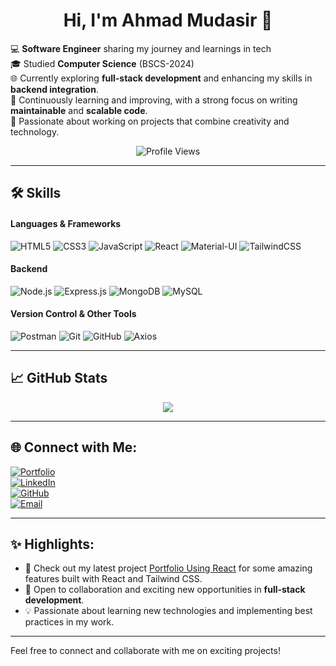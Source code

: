 <h1 align="center">Hi, I'm Ahmad Mudasir 👋</h1>

<p align="left">
  💻 <b>Software Engineer</b> sharing my journey and learnings in tech<br>
  🎓 Studied <b>Computer Science</b> (BSCS-2024)<br>
  🌐 Currently exploring <b>full-stack development</b> and enhancing my skills in <b>backend integration</b>.<br>
  🌱 Continuously learning and improving, with a strong focus on writing <b>maintainable</b> and <b>scalable code</b>.<br>
  🚀 Passionate about working on projects that combine creativity and technology.
</p>



<p align="center">
  <img src="https://komarev.com/ghpvc/?username=Ahmad-Mudasir&label=Profile%20Views&color=0e75b6&style=flat" alt="Profile Views" />
</p>

---

## 🛠 Skills

#### Languages & Frameworks
<p>
  <img src="https://img.shields.io/badge/HTML5-E34F26?style=for-the-badge&logo=html5&logoColor=white" alt="HTML5" />
  <img src="https://img.shields.io/badge/CSS3-1572B6?style=for-the-badge&logo=css3&logoColor=white" alt="CSS3" />
  <img src="https://img.shields.io/badge/JavaScript-F7DF1E?style=for-the-badge&logo=javascript&logoColor=black" alt="JavaScript" />
  <img src="https://img.shields.io/badge/React-61DAFB?style=for-the-badge&logo=react&logoColor=black" alt="React" />
  <img src="https://img.shields.io/badge/Material--UI-0081CB?style=for-the-badge&logo=material-ui&logoColor=white" alt="Material-UI" />
  <img src="https://img.shields.io/badge/TailwindCSS-38B2AC?style=for-the-badge&logo=tailwind-css&logoColor=white" alt="TailwindCSS" />
</p>

#### Backend
<p>
  <img src="https://img.shields.io/badge/Node.js-43853D?style=for-the-badge&logo=node.js&logoColor=white" alt="Node.js" />
  <img src="https://img.shields.io/badge/Express.js-000000?style=for-the-badge&logo=express&logoColor=white" alt="Express.js" />
  <img src="https://img.shields.io/badge/MongoDB-4EA94B?style=for-the-badge&logo=mongodb&logoColor=white" alt="MongoDB" />
  <img src="https://img.shields.io/badge/MySQL-4479A1?style=for-the-badge&logo=mysql&logoColor=white" alt="MySQL" />
</p>

  #### **Version Control & Other Tools** 
  <p>
  <img src="https://img.shields.io/badge/Postman-FF6C37?style=for-the-badge&logo=postman&logoColor=white" alt="Postman" />
  <img src="https://img.shields.io/badge/Git-F05032?style=for-the-badge&logo=git&logoColor=white" alt="Git" />
  <img src="https://img.shields.io/badge/GitHub-181717?style=for-the-badge&logo=github&logoColor=white" alt="GitHub" />
  <img src="https://img.shields.io/badge/Axios-5A29E4?style=for-the-badge&logo=axios&logoColor=white" alt="Axios" />
</p>

---

## 📈 GitHub Stats

<p align="center">
  <img src="https://github-readme-stats.vercel.app/api?username=Ahmad-Mudasir&show_icons=true&theme=radical&include_all_commits=true">
</p>

---

## 🌐 Connect with Me:
<p align="left">
  <a href="https://portfolio-using-react-beta.vercel.app/" target="_blank">
    <img src="https://img.shields.io/badge/Portfolio-000000?style=for-the-badge&logo=icon&logoColor=white" alt="Portfolio" />
  </a><br>
  <a href="https://www.linkedin.com/in/mudasir-ahmad1/" target="_blank">
    <img src="https://img.shields.io/badge/LinkedIn-0077B5?style=for-the-badge&logo=linkedin&logoColor=white" alt="LinkedIn" />
  </a><br>
  <a href="https://github.com/Ahmad-Mudasir" target="_blank">
    <img src="https://img.shields.io/badge/GitHub-181717?style=for-the-badge&logo=github&logoColor=white" alt="GitHub" />
  </a><br>
  <a href="mailto:ahmadmudasircs@gmail.com" target="_blank">
    <img src="https://img.shields.io/badge/Email-D14836?style=for-the-badge&logo=gmail&logoColor=white" alt="Email" />
  </a><br>
</p>

---

## ✨ Highlights:
- 🌟 Check out my latest project [Portfolio Using React](https://portfolio-using-react-beta.vercel.app/) for some amazing features built with React and Tailwind CSS.
- 🤝 Open to collaboration and exciting new opportunities in **full-stack development**.
- 💡 Passionate about learning new technologies and implementing best practices in my work.

---

Feel free to connect and collaborate with me on exciting projects!
